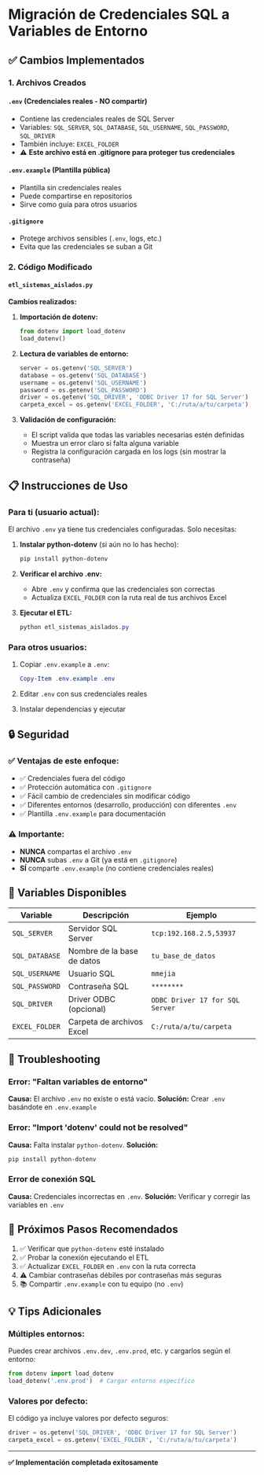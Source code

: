 # Migración de Credenciales SQL a Variables de Entorno

## ✅ Cambios Implementados

### 1. Archivos Creados

#### `.env` (Credenciales reales - **NO compartir**)
- Contiene las credenciales reales de SQL Server
- Variables: `SQL_SERVER`, `SQL_DATABASE`, `SQL_USERNAME`, `SQL_PASSWORD`, `SQL_DRIVER`
- También incluye: `EXCEL_FOLDER`
- ⚠️ **Este archivo está en .gitignore para proteger tus credenciales**

#### `.env.example` (Plantilla pública)
- Plantilla sin credenciales reales
- Puede compartirse en repositorios
- Sirve como guía para otros usuarios

#### `.gitignore`
- Protege archivos sensibles (`.env`, logs, etc.)
- Evita que las credenciales se suban a Git

### 2. Código Modificado

#### `etl_sistemas_aislados.py`

**Cambios realizados:**

1. **Importación de dotenv:**
   ```python
   from dotenv import load_dotenv
   load_dotenv()
   ```

2. **Lectura de variables de entorno:**
   ```python
   server = os.getenv('SQL_SERVER')
   database = os.getenv('SQL_DATABASE')
   username = os.getenv('SQL_USERNAME')
   password = os.getenv('SQL_PASSWORD')
   driver = os.getenv('SQL_DRIVER', 'ODBC Driver 17 for SQL Server')
   carpeta_excel = os.getenv('EXCEL_FOLDER', 'C:/ruta/a/tu/carpeta')
   ```

3. **Validación de configuración:**
   - El script valida que todas las variables necesarias estén definidas
   - Muestra un error claro si falta alguna variable
   - Registra la configuración cargada en los logs (sin mostrar la contraseña)

## 📋 Instrucciones de Uso

### Para ti (usuario actual):
El archivo `.env` ya tiene tus credenciales configuradas. Solo necesitas:

1. **Instalar python-dotenv** (si aún no lo has hecho):
   ```powershell
   pip install python-dotenv
   ```

2. **Verificar el archivo .env:**
   - Abre `.env` y confirma que las credenciales son correctas
   - Actualiza `EXCEL_FOLDER` con la ruta real de tus archivos Excel

3. **Ejecutar el ETL:**
   ```powershell
   python etl_sistemas_aislados.py
   ```

### Para otros usuarios:
1. Copiar `.env.example` a `.env`:
   ```powershell
   Copy-Item .env.example .env
   ```

2. Editar `.env` con sus credenciales reales

3. Instalar dependencias y ejecutar

## 🔒 Seguridad

### ✅ Ventajas de este enfoque:
- ✅ Credenciales fuera del código
- ✅ Protección automática con `.gitignore`
- ✅ Fácil cambio de credenciales sin modificar código
- ✅ Diferentes entornos (desarrollo, producción) con diferentes `.env`
- ✅ Plantilla `.env.example` para documentación

### ⚠️ Importante:
- **NUNCA** compartas el archivo `.env`
- **NUNCA** subas `.env` a Git (ya está en `.gitignore`)
- **SÍ** comparte `.env.example` (no contiene credenciales reales)

## 🔄 Variables Disponibles

| Variable | Descripción | Ejemplo |
|----------|-------------|---------|
| `SQL_SERVER` | Servidor SQL Server | `tcp:192.168.2.5,53937` |
| `SQL_DATABASE` | Nombre de la base de datos | `tu_base_de_datos` |
| `SQL_USERNAME` | Usuario SQL | `mmejia` |
| `SQL_PASSWORD` | Contraseña SQL | `********` |
| `SQL_DRIVER` | Driver ODBC (opcional) | `ODBC Driver 17 for SQL Server` |
| `EXCEL_FOLDER` | Carpeta de archivos Excel | `C:/ruta/a/tu/carpeta` |

## 🐛 Troubleshooting

### Error: "Faltan variables de entorno"
**Causa:** El archivo `.env` no existe o está vacío.
**Solución:** Crear `.env` basándote en `.env.example`

### Error: "Import 'dotenv' could not be resolved"
**Causa:** Falta instalar `python-dotenv`.
**Solución:** 
```powershell
pip install python-dotenv
```

### Error de conexión SQL
**Causa:** Credenciales incorrectas en `.env`.
**Solución:** Verificar y corregir las variables en `.env`

## 📝 Próximos Pasos Recomendados

1. ✅ Verificar que `python-dotenv` esté instalado
2. ✅ Probar la conexión ejecutando el ETL
3. ✅ Actualizar `EXCEL_FOLDER` en `.env` con la ruta correcta
4. ⚠️ Cambiar contraseñas débiles por contraseñas más seguras
5. 📚 Compartir `.env.example` con tu equipo (no `.env`)

## 💡 Tips Adicionales

### Múltiples entornos:
Puedes crear archivos `.env.dev`, `.env.prod`, etc. y cargarlos según el entorno:
```python
from dotenv import load_dotenv
load_dotenv('.env.prod')  # Cargar entorno específico
```

### Valores por defecto:
El código ya incluye valores por defecto seguros:
```python
driver = os.getenv('SQL_DRIVER', 'ODBC Driver 17 for SQL Server')
carpeta_excel = os.getenv('EXCEL_FOLDER', 'C:/ruta/a/tu/carpeta')
```

---

**✅ Implementación completada exitosamente**
